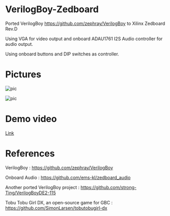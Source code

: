 # VerilogBoy-Zedboard

Ported VerilogBoy https://github.com/zephray/VerilogBoy to Xilinx Zedboard Rev.D

Using VGA for video output and onboard ADAU1761 I2S Audio controller for audio output.

Using onboard buttons and DIP switches as controller.

# Pictures

![pic](https://github.com/haofanurusai/VerilogBoy-Zedboard/blob/main/Pic/zedboard.jpg?raw=true)

![pic](https://github.com/haofanurusai/VerilogBoy-Zedboard/blob/main/Pic/tobudx.jpg?raw=true)

# Demo video

[Link](https://www.bilibili.com/video/BV1Cq4y1473T/)

# References

VerilogBoy : https://github.com/zephray/VerilogBoy

Onboard Audio : https://github.com/ems-kl/zedboard_audio

Another ported VerilogBoy project : https://github.com/strong-Ting/VerilogBoyDE2-115

Tobu Tobu Girl DX, an open-source game for GBC : https://github.com/SimonLarsen/tobutobugirl-dx
